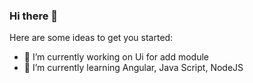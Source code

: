 ### Hi there 👋

Here are some ideas to get you started:

- 🔭 I’m currently working on Ui for add module
- 🌱 I’m currently learning Angular, Java Script, NodeJS

